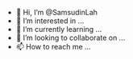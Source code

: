 - 👋 Hi, I’m @SamsudinLah
- 👀 I’m interested in ...
- 🌱 I’m currently learning ...
- 💞️ I’m looking to collaborate on ...
- 📫 How to reach me ...

<!---
SamsudinLah/SamsudinLah is a ✨ special ✨ repository because its `README.md` (this file) appears on your GitHub profile.
You can click the Preview link to take a look at your changes.
--->
